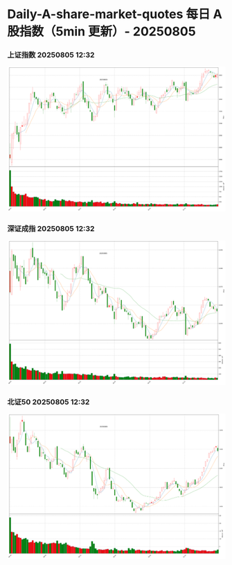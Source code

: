 
# Daily-A-share-market-quotes 每日 A 股指数（5min 更新）- 20250805

### 上证指数 20250805 12:32
![](./fig/2025/8/20250805-sh000001.png)

### 深证成指 20250805 12:32
![](./fig/2025/8/20250805-sz399001.png)

### 北证50 20250805 12:32
![](./fig/2025/8/20250805-bj899050.png)
